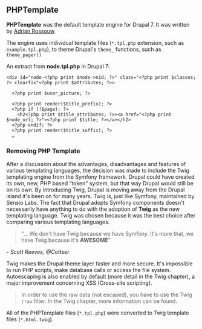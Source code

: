 ## PHPTemplate

**PHPTemplate** was the default template engine for Drupal 7. It was written by [Adrian Rossouw](https://www.drupal.org/user/1337/view).

The engine uses individual template files (`*.tpl.php` extension, such as `example.tpl.php`), to theme Drupal's `theme_` functions, such as `theme_pager()`

An extract from **node.tpl.php** in Drupal 7:

    <div id="node-<?php print $node->nid; ?>" class="<?php print $classes; ?> clearfix"<?php print $attributes; ?>>

      <?php print $user_picture; ?>

      <?php print render($title_prefix); ?>
      <?php if (!$page): ?>
        <h2<?php print $title_attributes; ?>><a href="<?php print $node_url; ?>"><?php print $title; ?></a></h2>
      <?php endif; ?>
      <?php print render($title_suffix); ?>
      …

### Removing PHP Template

After a discussion about the advantages, disadvantages and features of various templating languages, the decision was made to include the Twig templating engine from the Symfony framework. Drupal could have created its own, new, PHP based “token" system, but that way Drupal would still be on its own. By introducing Twig, Drupal is moving away from the Drupal island it's been on for many years. Twig is, just like Symfony, maintained by Sensio Labs. The fact that Drupal adopts Symfony components doesn't necessarily have anything to do with the adoption of **Twig** as the new templating language. Twig was chosen because it was the best choice after comparing various templating languages.

> "… We don't have Twig because we have Symfony. It's more that,  we have Twig because it's **AWESOME**"

*- Scott Reeves, @Cottser*

Twig makes the Drupal theme layer faster and more secure. It's impossible to run PHP scripts, make database calls or access the file system. Autoescaping is also enabled by default (more detail in the Twig chapter), a major improvement concerning XSS (Cross-site scripting).

> In order to use the raw data (not escaped), you have to use the Twig `|raw` filter. In the Twig chapter, more information can be found.

All of the PHPTemplate files (`*.tpl.php`) were converted to Twig template files (`*.html.twig`).
